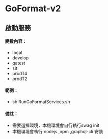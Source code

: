 # GoFormat-v2

## 啟動服務

#### 變數內容：
- local
- develop
- qatest
- sit
- prodT4
- prodT2

#### 範例：
- sh RunGoFormatServices.sh

#### 備註：
- 需要選擇環境，本機環境會自行執行swag init
- 本機環境會執行 nodejs ,npm ,graphql-cli 安裝
